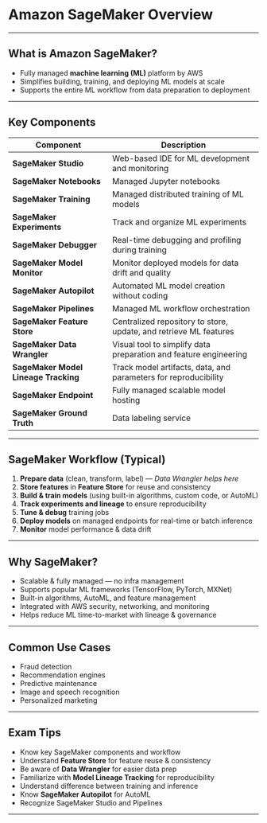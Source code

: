 # Amazon SageMaker Overview

---

## What is Amazon SageMaker?

- Fully managed **machine learning (ML)** platform by AWS
- Simplifies building, training, and deploying ML models at scale
- Supports the entire ML workflow from data preparation to deployment

---

## Key Components

| Component              | Description                                      |
|-----------------------|------------------------------------------------|
| **SageMaker Studio**   | Web-based IDE for ML development and monitoring |
| **SageMaker Notebooks**| Managed Jupyter notebooks                         |
| **SageMaker Training** | Managed distributed training of ML models        |
| **SageMaker Experiments** | Track and organize ML experiments              |
| **SageMaker Debugger** | Real-time debugging and profiling during training |
| **SageMaker Model Monitor** | Monitor deployed models for data drift and quality |
| **SageMaker Autopilot** | Automated ML model creation without coding      |
| **SageMaker Pipelines** | Managed ML workflow orchestration                |
| **SageMaker Feature Store** | Centralized repository to store, update, and retrieve ML features |
| **SageMaker Data Wrangler** | Visual tool to simplify data preparation and feature engineering |
| **SageMaker Model Lineage Tracking** | Track model artifacts, data, and parameters for reproducibility |
| **SageMaker Endpoint** | Fully managed scalable model hosting            |
| **SageMaker Ground Truth** | Data labeling service                           |

---

## SageMaker Workflow (Typical)

1. **Prepare data** (clean, transform, label) — *Data Wrangler helps here*
2. **Store features** in **Feature Store** for reuse and consistency
3. **Build & train models** (using built-in algorithms, custom code, or AutoML)
4. **Track experiments and lineage** to ensure reproducibility
5. **Tune & debug** training jobs
6. **Deploy models** on managed endpoints for real-time or batch inference
7. **Monitor** model performance & data drift

---

## Why SageMaker?

- Scalable & fully managed — no infra management
- Supports popular ML frameworks (TensorFlow, PyTorch, MXNet)
- Built-in algorithms, AutoML, and feature management
- Integrated with AWS security, networking, and monitoring
- Helps reduce ML time-to-market with lineage & governance

---

## Common Use Cases

- Fraud detection
- Recommendation engines
- Predictive maintenance
- Image and speech recognition
- Personalized marketing

---

## Exam Tips

- Know key SageMaker components and workflow
- Understand **Feature Store** for feature reuse & consistency
- Be aware of **Data Wrangler** for easier data prep
- Familiarize with **Model Lineage Tracking** for reproducibility
- Understand difference between training and inference
- Know **SageMaker Autopilot** for AutoML
- Recognize SageMaker Studio and Pipelines

---

